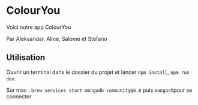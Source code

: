 # ColourYou

Voici notre app ColourYou

Par Aleksandar, Aline, Salomé et Stefano

## Utilisation

Ouvrir un terminal dans le dossier du projet et lancer `npm install`, `npm run dev`.

Sur mac : `brew services start mongodb-community@6.0` puis `mongosh`pour se connecter